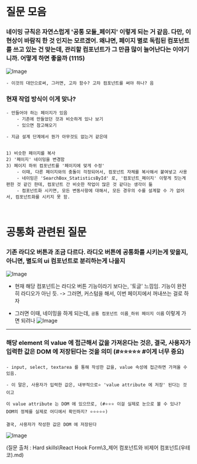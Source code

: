 
# 질문 모음 
### 네이밍 규칙은 자연스럽게 '공통 모듈_페이지' 이렇게 되는 거 같음. 다만, 이 현상이 바람직 한 것 인지는 모르겠어. 왜냐면, 페이지 별로 독립된 컴포넌트를 쓰고 있는 건 맞는데, 관리할 컴포넌트가 그 만큼 많이 늘어난다는 이야기 니까. 어떻게 하면 좋을까 (1115) 
![Image](https://i.imgur.com/i0JUL8G.png)

```
- 이것의 대안으로써, 그러면, 고차 함수? 고차 컴포넌트를 써야 하나? 음 
```


### 현재 작업 방식이 이게 맞나? 

```
- 만들어야 하는 페이지가 있음 
    - 기존에 만들었던 것과 비슷하게 있나 보기 
    - 있으면 참고해오기 

- 지금 설계 단계에서 뭔가 아무것도 없는거 같은데 


1) 비슷한 페이지를 복사 
2) '페이지' 네이밍을 변경함 
3) 페이지 하위 컴포넌트를 '페이지에 맞게 수정' 
    - 이때, 다른 페이지와의 충돌이 걱정되어서, 컴포넌트 자체를 복사해서 붙여넣고 사용 
    - 네이밍은 'SearchBox_StatisticsById' 로, '컴포넌트_페이지' 이렇게 짓는게 편한 것 같긴 한데, 컴포넌트 간 비슷한 작업이 많은 것 같다는 생각이 듦
    - 컴포넌트화 시키면, 모든 변동사항에 대해서, 모든 경우의 수를 설계할 수 가 없어서, 컴포넌트화를 시키지 못 함. 



```


# 공통화 관련된 질문 
### 기존 라디오 버튼과 조금 다르다. 라디오 버튼에 공통화를 시키는게 맞을지, 아니면, 별도의 ui 컴포넌트로 분리하는게 나을지
![Image](https://i.imgur.com/BE3jiSS.png)

- 현재 해당 컴포넌트는 라디오 버튼 기능이라기 보다는, '토글' 느낌임. 기능이 완전히 라디오가 아닌 듯. -> 그러면, 커스텀을 해서, 이번 페이지에서 꺼내쓰는 걸로 하자 

- 그러면 이때, 네이밍을 하게 되는데, `공통 컴포넌트 이름_하위 페이지 이름` 이렇게 가면 되려나 
![Image](https://i.imgur.com/fY0ZtwC.png)



---


### 해당 element 의 value 에 접근해서 값을 가져온다는 것은, 결국, 사용자가 입력한 값은 DOM 에 저장된다는 것을 의미 (#⭐⭐⭐⭐⭐ #이게 너무 중요) 

```
- input, select, textarea 를 통해 작성한 값을, value 속성에 접근하면 가져올 수 있음. 

- 이 말은, 사용자가 입력한 값은, 내부적으로⭐ 'value attribute 에 저장' 된다는 것 이고 

이 value attribute 는 DOM 에 있으므로, (#⭐⭐⭐ 이걸 실제로 눈으로 볼 수 있나? DOM의 정체를 실제로 어디에서 확인하지? ⭐⭐⭐⭐⭐)

결국, 사용자가 작성한 값은 DOM 에 저장된다

```
![Image](https://i.imgur.com/qspftRU.png)


(질문 출처 : Hard skills\React Hook Form\3_제어 컴포넌트와 비제어 컴포넌트(우테코).md)